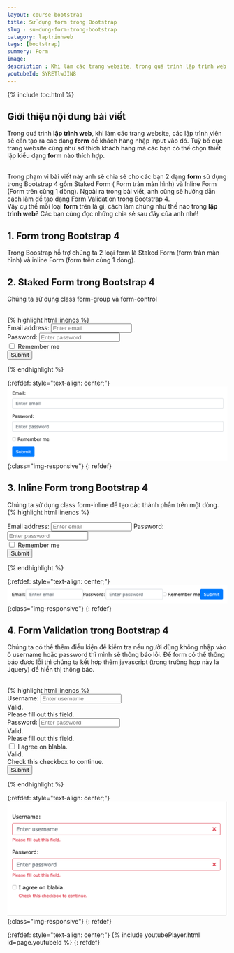 ```yaml
---
layout: course-bootstrap
title: Sử dụng form trong Bootstrap 
slug : su-dung-form-trong-bootstrap
category: laptrinhweb
tags: [bootstrap]
summery: Form
image:
description : Khi làm các trang website, trong quá trình lập trình web các lập trình viên cần tạo các form để khách hàng nhập input vào. Bài viết này sẽ giúp bạn hiểu được Form trong Bootstrap là gì? Cách sử dụng các dạng Form trong lập trình web. Cụ thể bài viết chia sẻ cho các bạn 2 dạng form sử dụng trong Bootstrap 4 gồm Staked Form, Form tràn màn hình và Inline Form, Form trên cùng 1 dòng. Ngoài ra trong bài viết, anh cũng sẽ hướng dẫn cách làm để tạo dạng Form Validation trong Bootstrap 4.
youtubeId: SYRETlwJIN8
---
```


{% include toc.html %}

## **Giới thiệu nội dung bài viết**

Trong quá trình <b>lập trình web</b>, khi làm các trang website, các lập trình viên sẽ cần tạo ra các dạng <b>form</b> để khách hàng nhập input vào đó. Tuỳ bố cục trang website cũng như sở thích khách hàng mà các bạn có thể chọn thiết lập kiểu dạng <b>form</b> nào thích hợp.

<br>
Trong phạm vi bài viết này anh sẽ chia sẻ cho các bạn 2 dạng <b>form</b> sử dụng trong Bootstrap 4 gồm Staked Form ( Form tràn màn hình) và Inline Form (Form trên cùng 1 dòng). Ngoài ra trong bài viết, anh cũng sẽ hướng dẫn cách làm để tạo dạng Form Validation trong Bootstrap 4.

<br>
Vậy cụ thể mỗi loại <b>form</b> trên là gì, cách làm chúng như thế nào trong <b>lập trình web</b>? Các bạn cùng đọc những chia sẻ sau đây của anh nhé! 
 

## **1. Form trong Bootstrap 4**

Trong Boostrap hỗ trợ chúng ta 2 loại form là Staked Form (form tràn màn hình) và inline Form (form trên cùng 1 dòng).



## **2. Staked Form trong Bootstrap 4**

Chúng ta sử dụng class form-group và form-control

<br>
{% highlight html  linenos %}

 <form action="/action_page.php">
  <div class="form-group">
    <label for="email">Email address:</label>
    <input type="email" class="form-control" placeholder="Enter email" id="email">
  </div>
  <div class="form-group">
    <label for="pwd">Password:</label>
    <input type="password" class="form-control" placeholder="Enter password" id="pwd">
  </div>
  <div class="form-group form-check">
    <label class="form-check-label">
      <input class="form-check-input" type="checkbox"> Remember me
    </label>
  </div>
  <button type="submit" class="btn btn-primary">Submit</button>
</form> 

{% endhighlight %}

{:refdef: style="text-align: center;"}
![stackedform](/images/post/boostrap/stackedform.png){:class="img-responsive"}
{: refdef}


## **3. Inline Form trong Bootstrap 4**

Chúng ta sử dụng class form-inline để tạo các thành phần trên một dòng.
<br>
{% highlight html  linenos %}

 <form class="form-inline" action="/action_page.php">
  <label for="email">Email address:</label>
  <input type="email" class="form-control" placeholder="Enter email" id="email">
  <label for="pwd">Password:</label>
  <input type="password" class="form-control" placeholder="Enter password" id="pwd">
  <div class="form-check">
    <label class="form-check-label">
      <input class="form-check-input" type="checkbox"> Remember me
    </label>
  </div>
  <button type="submit" class="btn btn-primary">Submit</button>
</form> 

{% endhighlight %}

{:refdef: style="text-align: center;"}
![inline form](/images/post/boostrap/inline.png){:class="img-responsive"}
{: refdef}


## **4. Form Validation trong Bootstrap 4**

Chúng ta có thể thêm điều kiện để kiểm tra nếu người dùng không nhập vào ô username hoặc password thì mình sẽ thông báo lỗi. Để form có thể thông báo được lỗi thì chúng ta kết hợp thêm javascript (trong trường hợp này là Jquery) để hiển thị thông báo.

<br>
{% highlight html  linenos %}

 <form action="/action_page.php" class="needs-validation" novalidate>
  <div class="form-group">
    <label for="uname">Username:</label>
    <input type="text" class="form-control" id="uname" placeholder="Enter username" name="uname" required>
    <div class="valid-feedback">Valid.</div>
    <div class="invalid-feedback">Please fill out this field.</div>
  </div>
  <div class="form-group">
    <label for="pwd">Password:</label>
    <input type="password" class="form-control" id="pwd" placeholder="Enter password" name="pswd" required>
    <div class="valid-feedback">Valid.</div>
    <div class="invalid-feedback">Please fill out this field.</div>
  </div>
  <div class="form-group form-check">
    <label class="form-check-label">
      <input class="form-check-input" type="checkbox" name="remember" required> I agree on blabla.
      <div class="valid-feedback">Valid.</div>
      <div class="invalid-feedback">Check this checkbox to continue.</div>
    </label>
  </div>
  <button type="submit" class="btn btn-primary">Submit</button>
</form>

<script>
// Disable form submissions if there are invalid fields
(function() {
  'use strict';
  window.addEventListener('load', function() {
    // Get the forms we want to add validation styles to
    var forms = document.getElementsByClassName('needs-validation');
    // Loop over them and prevent submission
    var validation = Array.prototype.filter.call(forms, function(form) {
      form.addEventListener('submit', function(event) {
        if (form.checkValidity() === false) {
          event.preventDefault();
          event.stopPropagation();
        }
        form.classList.add('was-validated');
      }, false);
    });
  }, false);
})();
</script> 


{% endhighlight %}



{:refdef: style="text-align: center;"}
![validation form](/images/post/boostrap/validationform.png){:class="img-responsive"}
{: refdef}

{:refdef: style="text-align: center;"}
{% include youtubePlayer.html id=page.youtubeId %}
{: refdef}